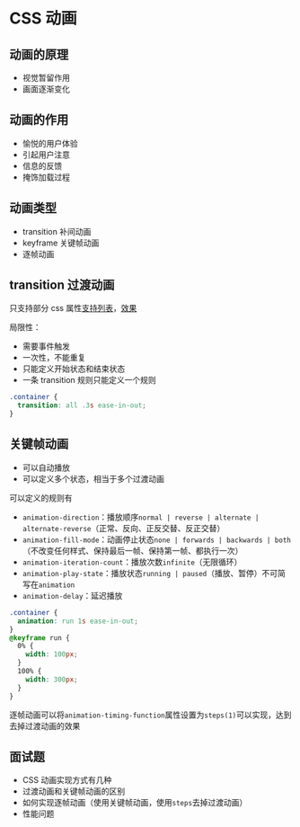 # CSS 动画

## 动画的原理

* 视觉暂留作用
* 画面逐渐变化

## 动画的作用

* 愉悦的用户体验
* 引起用户注意
* 信息的反馈
* 掩饰加载过程

## 动画类型

* transition 补间动画
* keyframe 关键帧动画
* 逐帧动画

## transition 过渡动画

只支持部分 css 属性[支持列表](http://oli.jp/2010/css-animatable-properties/)，[效果](http://leaverou.github.io/animatable/)

局限性：

* 需要事件触发
* 一次性，不能重复
* 只能定义开始状态和结束状态
* 一条 transition 规则只能定义一个规则

```css
.container {
  transition: all .3s ease-in-out;
}
```

## 关键帧动画

* 可以自动播放
* 可以定义多个状态，相当于多个过渡动画

可以定义的规则有

* `animation-direction`：播放顺序`normal | reverse | alternate | alternate-reverse`（正常、反向、正反交替、反正交替）
* `animation-fill-mode`：动画停止状态`none | forwards | backwards | both`（不改变任何样式、保持最后一帧、保持第一帧、都执行一次）
* `animation-iteration-count`：播放次数`infinite`（无限循环）
* `animation-play-state`：播放状态`running | paused`（播放、暂停）不可简写在`animation`
* `animation-delay`：延迟播放

```css
.container {
  animation: run 1s ease-in-out;
}
@keyframe run {
  0% {
    width: 100px;
  }
  100% {
    width: 300px;
  }
}
```

逐帧动画可以将`animation-timing-function`属性设置为`steps(1)`可以实现，达到去掉过渡动画的效果

## 面试题

* CSS 动画实现方式有几种
* 过渡动画和关键帧动画的区别
* 如何实现逐帧动画（使用关键帧动画，使用`steps`去掉过渡动画）
* 性能问题